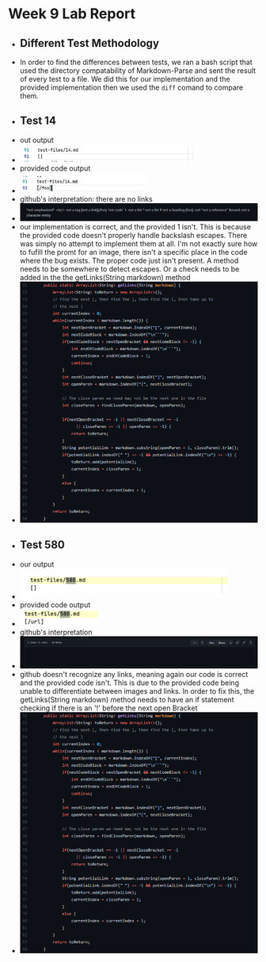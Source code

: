**Week 9 Lab Report**
=====================
- ## Different Test Methodology
- In order to find the differences between tests, we ran a bash script that used the directory compatability of Markdown-Parse and sent the result of every test to a file. We did this for our implementation and the provided implementation then we used the ```diff``` comand to compare them.
- ## Test 14
- out output
- ![image](lab5pics/ourOut1.png)
- provided code output
- ![image](lab5pics/theirOut1.png)
- github's interpretation: there are no links
- ![image](lab5pics/git1.png)
- our implementation is correct, and the provided 1 isn't. This is because the provided code doesn't properly handle backslash escapes. There was simply no attempt to implement them at all. I'm not exactly sure how to fufill the promt for an image, there isn't a specific place in the code where the bug exists. The proper code just isn't present. A method needs to be somewhere to detect escapes. Or a check needs to be added in the the getLinks(String markdown) method
- ![image](lab5pics/fix3.png)
- ## Test 580
- our output
- ![image](lab5pics/ourOut2.png)
- provided code output
- ![image](lab5pics/theirOut2.png)
- github's interpretation
- ![image](lab5pics/git2.png)
- github doesn't recognize any links, meaning again our code is correct and the provided code isn't. This is due to the provided code being unable to differentiate between images and links. In order to fix this, the getLinks(String markdown) method needs to have an if statement checking if there is an '!' before the next open Bracket
- ![image](lab5pics/fix3.png)